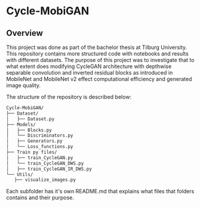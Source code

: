 # Cycle-MobiGAN

## Overview

This project was done as part of the bachelor thesis at Tilburg University. This repository contains more structured code with notebooks and results with different datasets. The purpose of this project was to investigate that to what extent does modifying CycleGAN architecture with depthwise separable convolution and inverted residual blocks as introduced in MobileNet and MobileNet v2 effect computational efficiency and generated image quality.

The structure of the repository is described below:

```bash
Cycle-MobiGAN/
├── Dataset/
│   ├── Dataset.py
├── Models/
│   ├── Blocks.py
│   └── Discriminators.py
│   ├── Generators.py
│   └── Loss_functions.py
├── Train py files/
│   ├── train_CycleGAN.py
│   └── train_CycleGAN_DWS.py
│   ├── train_CycleGAN_IR_DWS.py
└── Utils/
   ├── visualize_images.py
```

Each subfolder has it's own README.md that explains what files that folders contains and their purpose.

